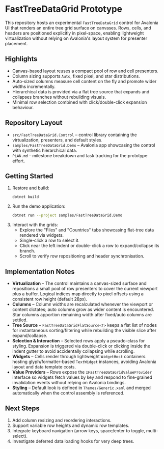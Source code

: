 # FastTreeDataGrid Prototype

This repository hosts an experimental `FastTreeDataGrid` control for Avalonia UI that renders an entire tree grid surface on canvases. Rows, cells, and headers are positioned explicitly in pixel-space, enabling lightweight virtualization without relying on Avalonia's layout system for presenter placement.

## Highlights
- Canvas-based layout reuses a compact pool of row and cell presenters.
- Column sizing supports `Auto`, fixed pixel, and star distributions.
- Auto-sized columns measure cell content on the fly and promote wider widths incrementally.
- Hierarchical data is provided via a flat tree source that expands and collapses branches without rebuilding visuals.
- Minimal row selection combined with click/double-click expansion behaviour.

## Repository Layout
- `src/FastTreeDataGrid.Control` – control library containing the virtualization, presenters, and default styles.
- `samples/FastTreeDataGrid.Demo` – Avalonia app showcasing the control with synthetic hierarchical data.
- `PLAN.md` – milestone breakdown and task tracking for the prototype effort.

## Getting Started
1. Restore and build:
   ```bash
   dotnet build
   ```
2. Run the demo application:
   ```bash
   dotnet run --project samples/FastTreeDataGrid.Demo
   ```
3. Interact with the grids:
   - Explore the "Files" and "Countries" tabs showcasing flat-tree data rendered via widgets.
   - Single-click a row to select it.
   - Click near the left indent or double-click a row to expand/collapse its branch.
   - Scroll to verify row repositioning and header synchronisation.

## Implementation Notes
- **Virtualization** – The control maintains a canvas-sized surface and repositions a small pool of row presenters to cover the current viewport plus a buffer. Logical indices map directly to pixel offsets using a consistent row height (default 28px).
- **Columns** – Column widths are recalculated whenever the viewport or content dictates; auto columns grow as wider content is encountered. Star columns apportion remaining width after fixed/auto columns are settled.
- **Tree Source** – `FastTreeDataGridFlatSource<T>` keeps a flat list of nodes for instantaneous sorting/filtering while rebuilding the visible slice after expand/collapse.
- **Selection & Interaction** – Selected rows apply a pseudo-class for styling. Expansion is triggered via double-click or clicking inside the indent gutter to avoid accidentally collapsing while scrolling.
- **Widgets** – Cells render through lightweight `WidgetHost` containers hosting glyph/formatter-based `TextWidget` instances, avoiding Avalonia layout and data template costs.
- **Value Providers** – Rows expose the `IFastTreeDataGridValueProvider` interface so widgets fetch values by key and respond to fine-grained invalidation events without relying on Avalonia bindings.
- **Styling** – Default look is defined in `Themes/Generic.xaml` and merged automatically when the control assembly is referenced.

## Next Steps
1. Add column resizing and reordering interactions.
2. Support variable row heights and dynamic row templates.
3. Integrate keyboard navigation (arrow keys, space/enter to toggle, multi-select).
4. Investigate deferred data loading hooks for very deep trees.
